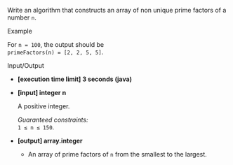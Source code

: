 
Write an algorithm that constructs an array of non unique  prime  factors of a number  `n`.

Example

For  `n = 100`, the output should be  
`primeFactors(n) = [2, 2, 5, 5]`.

Input/Output

-   **[execution time limit] 3 seconds (java)**
    
-   **[input] integer n**
    
    A positive integer.
    
    _Guaranteed constraints:_  
    `1 ≤ n ≤ 150`.
    
-   **[output] array.integer**
    
    -   An array of prime factors of  `n`  from the smallest to the largest.